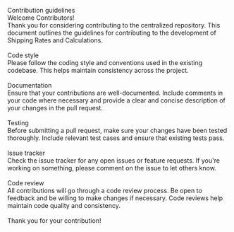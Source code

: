 Contribution guidelines<br>
Welcome Contributors!<br>
Thank you for considering contributing to the centralized repository. This document outlines the guidelines for contributing to the development of Shipping Rates and Calculations.<br>
<br>
Code style<br>
Please follow the coding style and conventions used in the existing codebase. This helps maintain consistency across the project.<br>
<br>
Documentation<br>
Ensure that your contributions are well-documented. Include comments in your code where necessary and provide a clear and concise description of your changes in the pull request.<br>
<br>
Testing<br>
Before submitting a pull request, make sure your changes have been tested thoroughly. Include relevant test cases and ensure that existing tests pass.<br>
<br>
Issue tracker<br>
Check the issue tracker for any open issues or feature requests. If you're working on something, please comment on the issue to let others know.<br>
<br>
Code review<br>
All contributions will go through a code review process. Be open to feedback and be willing to make changes if necessary. Code reviews help maintain code quality and consistency.<br>
<br>
Thank you for your contribution!
